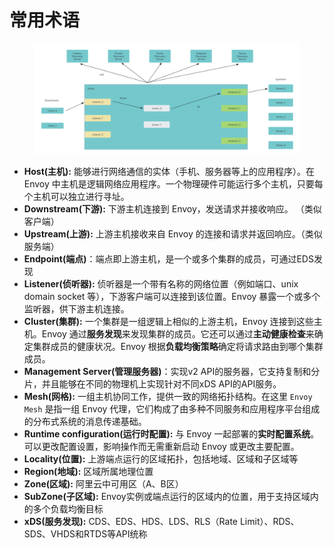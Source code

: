 # 常用术语

<figure><img src="../../../.gitbook/assets/image (162).png" alt=""><figcaption></figcaption></figure>

* **Host(主机):** 能够进行网络通信的实体（手机、服务器等上的应用程序）。在 Envoy 中主机是逻辑网络应用程序。一个物理硬件可能运行多个主机，只要每个主机可以独立进行寻址。
* **Downstream(下游):** 下游主机连接到 Envoy，发送请求并接收响应。 （类似客户端）
* **Upstream(上游):** 上游主机接收来自 Envoy 的连接和请求并返回响应。（类似服务端）
* **Endpoint(端点)**：端点即上游主机，是一个或多个集群的成员，可通过EDS发现
* **Listener(侦听器):** 侦听器是一个带有名称的网络位置（例如端口、unix domain socket 等），下游客户端可以连接到该位置。Envoy 暴露一个或多个监听器，供下游主机连接。
* **Cluster(集群):** 一个集群是一组逻辑上相似的上游主机，Envoy 连接到这些主机。Envoy 通过**服务发现**来发现集群的成员。它还可以通过**主动健康检查**来确定集群成员的健康状况。Envoy 根据**负载均衡策略**确定将请求路由到哪个集群成员。
* **Management Server(管理服务器)**：实现v2 API的服务器，它支持复制和分片，并且能够在不同的物理机上实现针对不同xDS API的API服务。
* **Mesh(网格):** 一组主机协同工作，提供一致的网络拓扑结构。在这里 `Envoy Mesh` 是指一组 Envoy 代理，它们构成了由多种不同服务和应用程序平台组成的分布式系统的消息传递基础。
* **Runtime configuration(运行时配置):** 与 Envoy 一起部署的**实时配置系统**。可以更改配置设置，影响操作而无需重新启动 Envoy 或更改主要配置。
* **Locality(位置):** 上游端点运行的区域拓扑，包括地域、区域和子区域等
* **Region(地域):** 区域所属地理位置
* **Zone(区域):** 阿里云中可用区（A、B区）
* **SubZone(子区域):** Envoy实例或端点运行的区域内的位置，用于支持区域内的多个负载均衡目标
* **xDS(服务发现):** CDS、EDS、HDS、LDS、RLS（Rate Limit）、RDS、SDS、VHDS和RTDS等API统称
